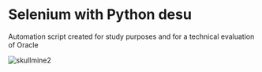 # Selenium with Python desu
 Automation script created for study purposes and for a technical evaluation of Oracle


![skullmine2](https://user-images.githubusercontent.com/61331185/175195030-0b6cce7a-0c16-4c51-8419-ad587d84c508.png)
